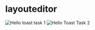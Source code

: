 # layouteditor 
![Hello toast task 1](https://user-images.githubusercontent.com/50689509/145598041-9b378128-dff2-4ae8-89c6-e6bc2b320274.gif)
![Hello Toast Task 2](https://user-images.githubusercontent.com/50689509/145598090-2fd725a1-e663-4fb7-a62a-2f1b32b54638.gif)

